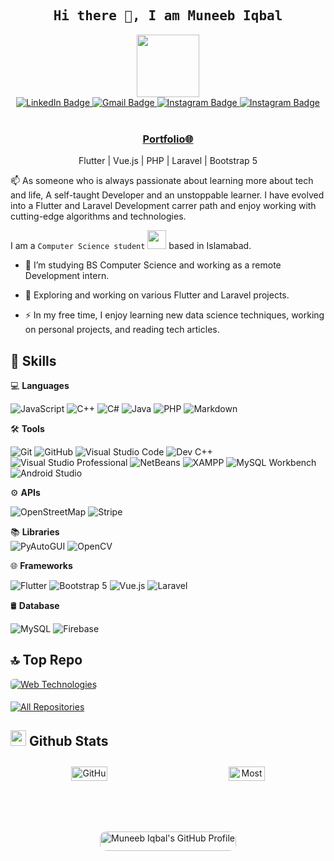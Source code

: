 <!-- ### Hi there 👋 -->

<!--
**iamarslankhalid/iamarslankhalid** is a ✨ _special_ ✨ repository because its `README.md` (this file) appears on your GitHub profile.

Here are some ideas to get you started:

- 🔭 I’m currently working on ...
- 🌱 I’m currently learning ...
- 👯 I’m looking to collaborate on ...
- 🤔 I’m looking for help with ...
- 💬 Ask me about ...
- 📫 How to reach me: ...
- 😄 Pronouns: ...
- ⚡ Fun fact: ...
-->
<!-- 📝 ***Feel free to contact me. I am always here ...*** <img src="https://media.giphy.com/media/WUlplcMpOCEmTGBtBW/giphy.gif" width="30">  [![Github](https://img.shields.io/github/followers/iamarslankhalid?label=Follow%20Me&style=social)](https://github.com/iamarslankhalid)
<br>
<br>
[![Linkedin](https://img.shields.io/badge/LinkedIn-Arslan%20Khalid-blue?logo=Linkedin&logoColor=blue&labelColor=black)](https://www.linkedin.com/in/iamarslankhalid/)
[![Mail](https://img.shields.io/badge/Gmail-marslankhalid0300@gmail.com-red?logo=Gmail&logoColor=red&labelColor=black)](mailto:marslankhalid0300@gmail.com)
<br> -->

<h2 align='center'><samp><strong>Hi there 👋, I am Muneeb Iqbal</strong></samp></h2>

<div id="header" align="center">

  <img src="https://media.giphy.com/media/M9gbBd9nbDrOTu1Mqx/giphy.gif" width="100"/>
  <div id="badges">
    <a href="https://www.linkedin.com/in/muneeb-iqbal-b55138330/">
      <img src="https://img.shields.io/badge/LinkedIn-0077B5?style=for-the-badge&logo=linkedin&logoColor=white" alt="LinkedIn Badge"/>
    </a>
    <a href="mailto:muneebiq24@gmail.com">
      <img src="https://img.shields.io/badge/Gmail-red?style=for-the-badge&logo=gmail&logoColor=white" alt="Gmail Badge"/>
    </a> 
    <a href="https://www.instagram.com/muneeb_iqbal526?igsh=ZXIzbGZ0MHNhaTFn">
      <img src="https://img.shields.io/badge/Instagram-fe4164?style=for-the-badge&logo=instagram&logoColor=white" alt="Instagram Badge"/>
    </a>
    <a href="https://www.facebook.com/muneeb.iqbal.7374?mibextid=ZbWKwL">
      <img src="https://img.shields.io/badge/Facebook-1877F2?style=for-the-badge&logo=facebook&logoColor=white" alt="Instagram Badge"/>
    </a>
  </div>
  <br>
  <img src="https://komarev.com/ghpvc/?username=muneebiq3&style=flat-square&color=blue" alt=""/>
</div>

<h3 align='center'><strong><a href="https://www.upwork.com/freelancers/~01a657d6b0a6da59ae?mp_source=share" target="_blank">Portfolio🌐</a></strong></h3>
<p align='center'>Flutter | Vue.js | PHP | Laravel | Bootstrap 5</p>

<p align='left'> 📫 As someone who is always passionate about learning more about tech and life, A self-taught Developer and an unstoppable learner. I have evolved into a Flutter and Laravel Development carrer path and enjoy working with cutting-edge algorithms and technologies.</p>

I am a `Computer Science student` <img src="https://media.giphy.com/media/WUlplcMpOCEmTGBtBW/giphy.gif" width="30"> based in Islamabad.
- :telescope: I’m studying BS Computer Science and working as a remote Development intern.

- :seedling: Exploring and working on various Flutter and Laravel projects.

- :zap: In my free time, I enjoy learning new data science techniques, working on personal projects, and reading tech articles.

## 🚀 Skills

💻 **Languages**<br>

![JavaScript](https://img.shields.io/badge/JavaScript-F7DF1E?style=flat&logo=javascript&logoColor=black&labelColor=F7DF1E)
![C++](https://img.shields.io/badge/C++-00599C?style=flat&logo=c%2B%2B&logoColor=white&labelColor=00599C)
![C#](https://img.shields.io/badge/C%23-68217A?style=flat&logo=c-sharp&logoColor=white&labelColor=68217A)
![Java](https://img.shields.io/badge/Java-007396?style=flat&logo=java&logoColor=white&labelColor=007396)
![PHP](https://img.shields.io/badge/PHP-777BB4?style=flat&logo=php&logoColor=white&labelColor=777BB4)
![Markdown](https://img.shields.io/badge/-Markdown-000000?style=flat&logo=markdown&logoColor=white&labelColor=000000)

🛠️ **Tools** <br>

![Git](https://img.shields.io/badge/-Git-F05032?style=flat&logo=git&logoColor=white&labelColor=F05032)
![GitHub](https://img.shields.io/badge/-GitHub-181717?style=flat&logo=github&logoColor=white&labelColor=181717)
![Visual Studio Code](https://img.shields.io/badge/-VSCode-007ACC?style=flat&logo=visual-studio-code&logoColor=white&labelColor=007ACC)
![Dev C++](https://img.shields.io/badge/Dev%20C++-000000?style=flat&logo=dev-to&logoColor=white&labelColor=000000)
![Visual Studio Professional](https://img.shields.io/badge/Visual%20Studio%20Professional-5C2D91?style=flat&logo=visual-studio&logoColor=white&labelColor=5C2D91)
![NetBeans](https://img.shields.io/badge/NetBeans-CB2027?style=flat&logo=apache-netbeans-ide&logoColor=white&labelColor=CB2027)
![XAMPP](https://img.shields.io/badge/XAMPP-F97300?style=flat&logo=xampp&logoColor=white&labelColor=F97300)
![MySQL Workbench](https://img.shields.io/badge/MySQL%20Workbench-00618A?style=flat&logo=mysql&logoColor=white&labelColor=00618A)
![Android Studio](https://img.shields.io/badge/Android%20Studio-3DDC84?style=flat&logo=android-studio&logoColor=white&labelColor=3DDC84)

⚙️ **APIs** <br>

![OpenStreetMap](https://img.shields.io/badge/OpenStreetMap-7E4C3C?style=flat&logo=openstreetmap&logoColor=white&labelColor=7E4C3C)
![Stripe](https://img.shields.io/badge/Stripe-6772E5?style=flat&logo=stripe&logoColor=white&labelColor=6772E5)

📚 **Libraries** <br>
![PyAutoGUI](https://img.shields.io/badge/PyAutoGUI-FF8C00?style=flat&logo=python&logoColor=white&labelColor=FF8C00)
![OpenCV](https://img.shields.io/badge/OpenCV-5C3D6B?style=flat&logo=opencv&logoColor=white&labelColor=5C3D6B)

🌐 **Frameworks** <br>

![Flutter](https://img.shields.io/badge/Flutter-02569B?style=flat&logo=flutter&logoColor=white&labelColor=02569B)
![Bootstrap 5](https://img.shields.io/badge/Bootstrap%205-7952B3?style=flat&logo=bootstrap&logoColor=white&labelColor=7952B3)
![Vue.js](https://img.shields.io/badge/Vue.js-4FC08D?style=flat&logo=vue.js&logoColor=white&labelColor=4FC08D)
![Laravel](https://img.shields.io/badge/Laravel-FF2D20?style=flat&logo=laravel&logoColor=white&labelColor=FF2D20)

🛢 **Database** <br>

![MySQL](https://img.shields.io/badge/-MySQL-4479A1?style=flat&logo=mysql&logoColor=white&labelColor=4479A1)
![Firebase](https://img.shields.io/badge/-Firebase-FFCB2B?style=flat&logo=firebase&logoColor=white&labelColor=FFCB2B)

## 🔝 **Top Repo**

<a href="https://github.com/muneebiq3/Server-Side-PHP">
    <img style="border-radius: 5px; margin-bottom: 5px;" src="https://github-readme-stats.vercel.app/api/pin/?username=muneebiq3&repo=Server-Side-PHP&theme=dark" alt="Web Technologies" />
</a>

<p align="left">
  <a href="https://github.com/muneebiq3?tab=repositories" target="_blank"><img alt="All Repositories" title="All Repositories" src="https://img.shields.io/badge/-All%20Repos-2962FF?style=for-the-badge&logo=koding&logoColor=white"/></a>
</p>

<!-- --- -->

<!--✅  **GitHub Extra Pins**

[![ReadMe Card](https://github-readme-stats.vercel.app/api/pin/?username=ahmad-sawalqeh&repo=my_resume)](https://github.com/ahmad-sawalqeh/my_resume)-->

## <img src='https://media1.giphy.com/media/du3J3cXyzhj75IOgvA/giphy.gif?cid=ecf05e47x2g034i9pzwtzzsd3xgg2w9nr94t4tflbbgo3008&rid=giphy.gif' width='25' /> **Github Stats**

<div style="display: flex; flex-wrap: wrap; justify-content: space-around; text-align: center;">
    <div style="flex: 1; min-width: 45%; margin: 10px;">
        <img style="border-radius: 10px; margin-bottom: 5px; width: 50%; height: auto;" alt="GitHub Contribution Stats" src="http://github-profile-summary-cards.vercel.app/api/cards/stats?username=muneebiq3&theme=dark" />
    </div>
    <div style="flex: 1; min-width: 45%; margin: 10px;">
        <img style="border-radius: 10px; margin-bottom: 5px; width: 50%; height: auto;" alt="Most Used Languages" src="https://github-readme-stats.vercel.app/api/top-langs/?username=muneebiq3&layout=compact&theme=dark" />
    </div>

<div style="display: flex; flex-wrap: wrap; justify-content: center; gap: 20px; text-align: center;">
    <div style="flex: 1; min-width: 48%;">
        <a href="https://github.com/muneebiq3">
            <img src="http://github-profile-summary-cards.vercel.app/api/cards/profile-details?username=muneebiq3&theme=dark" alt="Muneeb Iqbal's GitHub Profile" style="border-radius: 10px; margin-bottom: 5px; width: 100%; height: auto;" />
        </a>

<!-- <div style="display: flex; justify-content: space-between;">
 <div style="flex: 1; margin-right: 10px;">
        <img style="border-radius: 10px; margin-bottom: 5px; width: 40%; height: auto;" alt="GitHub Contribution Stats" src="https://github-contribution-stats.vercel.app/api/?username=iamarslankhalid" />
<div style="flex: 1; margin-right: 10px;">
        <img style="border-radius: 10px; margin-bottom: 5px; width: 50%; height: auto;" alt="Most Used Languages" src="https://github-readme-stats.vercel.app/api/top-langs/?username=iamarslankhalid&layout=compact" />
    
<!-- </div> -->
<!-- --- -->

<!-- <div id="header" align="center">
  <img src="https://media.giphy.com/media/M9gbBd9nbDrOTu1Mqx/giphy.gif" width="100"/>
  <div id="badges">
    <a href="https://www.linkedin.com/in/iamarslankhalid/">
      <img src="https://img.shields.io/badge/LinkedIn-0077B5?style=for-the-badge&logo=linkedin&logoColor=white" alt="LinkedIn Badge"/>
    </a>
    <a href="https://www.instagram.com/_arslan.khalid/">
      <img src="https://img.shields.io/badge/Instagram-fe4164?style=for-the-badge&logo=instagram&logoColor=white" alt="Instagram Badge"/>
    </a>
    <a href="https://Kaggle.com/iamarslankhalid">
      <img src="https://img.shields.io/badge/Kaggle-20beff?style=for-the-badge&logo=kaggle&logoColor=white" alt="Kaggle Badge"/>
    </a>
    <a href="https://twitter.com/iamarslankhalid">
      <img src="https://img.shields.io/badge/Twitter-1DA1F2?style=for-the-badge&logo=x&logoColor=white" alt="Twitter Badge"/>
    </a>
  </div>
  </br>
  <img src="https://komarev.com/ghpvc/?username=iamarslankhalid&style=flat-square&color=blue" alt=""/>
  </div>
  <h1>
    hey there
    <img src="https://media.giphy.com/media/hvRJCLFzcasrR4ia7z/giphy.gif" width="30px"/>
  </h1>
</div>
<div align="center">
  <img src="https://media.giphy.com/media/dWesBcTLavkZuG35MI/giphy.gif" width="600" height="300"/>
</div> -->

<!-- --- -->

<!-- ### About Me :
I am a `Data Science student` <img src="https://media.giphy.com/media/WUlplcMpOCEmTGBtBW/giphy.gif" width="30"> based in Islamabad.
- :telescope: I’m studying BS Computer Science and working as a remote Data Science intern.

- :seedling: Exploring and working on various Data Science and Machine Learning projects and learning Artificial Intelligence and Data Science from [codanics](https://codanics.com/).



- :zap: In my free time, I enjoy learning new data science techniques, working on personal projects, and reading tech articles.

- :mailbox: How to reach me: 

[![GitHub](https://img.shields.io/badge/GitHub-Profile-blue?style=for-the-badge&logo=github)](https://github.com/iamarslankhalid) 
[![Kaggle](https://img.shields.io/badge/Kaggle-Profile-blue?style=for-the-badge&logo=kaggle)](https://www.kaggle.com/iamarslankhalid) 
[![LinkedIn](https://img.shields.io/badge/LinkedIn-Profile-blue?style=for-the-badge&logo=linkedin)](https://www.linkedin.com/in/iamarslankhalid)  
[![Twitter/X](https://img.shields.io/badge/Twitter-Profile-blue?style=for-the-badge&logo=twitter)](https://twitter.com/iamarslankhalid) 
[![Instagram](https://img.shields.io/badge/Instagram-Profile-blue?style=for-the-badge&logo=instagram)](https://www.instagram.com/_arslan.khalid) 
[![Email](https://img.shields.io/badge/Email-Contact%20Me-red?style=for-the-badge&logo=email)](mailto:marslankhalid0300@gmail.com) -->

<!-- --- -->

<!-- ### 💻 Languages and Tools

<p align="center">
      <img src="https://www.vectorlogo.zone/logos/python/python-icon.svg" alt="python" width="55" height="55"/>
      <img src="https://www.vectorlogo.zone/logos/git-scm/git-scm-icon.svg" alt="git" width="55" height="55"/>
      <img src="https://www.vectorlogo.zone/logos/github/github-icon.svg" alt="github" width="55" height="55"/>
      <img src="https://www.vectorlogo.zone/logos/visualstudio_code/visualstudio_code-icon.svg" alt="vscode" width="55" height="55"/>
      <img src="https://www.vectorlogo.zone/logos/jupyter/jupyter-icon.svg" alt="jupyter" width="55" height="55"/>
      <img src="https://www.vectorlogo.zone/logos/markdown-here/markdown-here-icon.svg" alt="markdown" width="55" height="55"/>
      <img src="https://www.vectorlogo.zone/logos/mysql/mysql-icon.svg" alt="mysql" width="55" height="55"/>
      <img src="https://www.vectorlogo.zone/logos/microsoft_powerbi/microsoft_powerbi-icon.svg" alt="powerbi" width="55" height="55"/>
</p> -->

<!-- ![Git](https://img.shields.io/badge/-Git-000000?style=flat&logo=git&logoColor=F05032&labelColor=ffffff)
![GitHub](https://img.shields.io/badge/-GitHub-000000?style=flat&logo=github&logoColor=000000&labelColor=ffffff)
![Visual Studio Code](https://img.shields.io/badge/-VSCode-000000?style=flat&logo=visual-studio-code&labelColor=007ACC)
![Python](https://img.shields.io/badge/-Python-000000?style=flat&logo=python&logoColor=white&labelColor=3776AB)
![markdown](https://img.shields.io/badge/-markdown-000000?style=flat&logo=markdown&logoColor=white&labelColor=000000)
![Jupyter](https://img.shields.io/badge/-Jupyter-000000?style=flat&logo=jupyter&logoColor=white&labelColor=FFC012)
![MySQL](https://img.shields.io/badge/-MySQL-000000?style=flat&logo=mysql&labelColor=ffffff)
![Power BI](https://img.shields.io/badge/-Power%20BI-000000?style=flat&logo=powerbi&logoColor=white&labelColor=F2C811)
![Tableau](https://img.shields.io/badge/-Tableau-000000?style=flat&logo=tableau&logoColor=white&labelColor=E97627) -->

<!-- ### 📚 Working on

![pandas](https://img.shields.io/badge/-pandas-000000?style=flat&logo=pandas&logoColor=white&labelColor=150458)
![numpy](https://img.shields.io/badge/-numpy-000000?style=flat&logo=numpy&logoColor=white&labelColor=013243)
![matplotlib](https://img.shields.io/badge/-matplotlib-000000?style=flat&logo=matplotlib&logoColor=white&labelColor=11557C)
![scipy](https://img.shields.io/badge/-scipy-000000?style=flat&logo=scipy&logoColor=white&labelColor=8CAAE6)
![scikit-learn](https://img.shields.io/badge/-scikit--learn-000000?style=flat&logo=scikit-learn&logoColor=white&labelColor=F7931E)
![TensorFlow](https://img.shields.io/badge/-TensorFlow-000000?style=flat&logo=tensorflow&logoColor=white&labelColor=FF6F00)
![Keras](https://img.shields.io/badge/-Keras-000000?style=flat&logo=Keras&logoColor=white&labelColor=FF0000)
![PyTorch](https://img.shields.io/badge/-PyTorch-000000?style=flat&logo=pytorch&logoColor=white&labelColor=EE4C2C)
![Streamlit](https://img.shields.io/badge/-Streamlit-000000?style=flat&logo=streamlit&logoColor=white&labelColor=FF4B4B)
![Python (Django)](https://img.shields.io/badge/-Python%20(Django)-000000?style=flat&logo=django&logoColor=white&labelColor=092E20)
![Python (Flask)](https://img.shields.io/badge/-Python%20(Flask)-000000?style=flat&logo=flask&logoColor=white&labelColor=000000) -->

<!-- --- -->

<!-- ### <img src='https://media1.giphy.com/media/du3J3cXyzhj75IOgvA/giphy.gif?cid=ecf05e47x2g034i9pzwtzzsd3xgg2w9nr94t4tflbbgo3008&rid=giphy.gif' width='25' /> Github Stats

<div style="display: flex; justify-content: space-between;">
 <div style="flex: 1; margin-right: 10px;">
        <img style="border-radius: 10px; margin-bottom: 5px; width: 50%; height: auto;" alt="GitHub Contribution Stats" src="https://github-contribution-stats.vercel.app/api/?username=iamarslankhalid" />
        <img style="border-radius: 10px; margin-bottom: 5px; width: 50%; height: auto;" alt="GitHub Contribution Stats" src="https://github-readme-streak-stats.herokuapp.com/?user=iamarslankhalid" />
        <img style="border-radius: 10px; margin-bottom: 5px; width: 50%; height: auto;" alt="GitHub Contribution Stats" src="https://github-readme-stats.vercel.app/api/top-langs/?username=iamarslankhalid&layout=compact&theme=default" />

### 📶 Contribution Graph
<div style="flex: 1; margin-right: 10px;">
        <img style="border-radius: 10px; margin-bottom: 5px; width: 100%; height: auto;" alt="GitHub Contribution Stats" src="https://ghchart.rshah.org/iamarslankhalid" />
</div>

### 🔝 Top Contributed Repo
<div style="flex: 1; margin-right: 10px;">
        <img style="border-radius: 10px; margin-bottom: 5px; width: 80%; height: auto;" alt="GitHub Contribution Stats" src="https://github-contributor-stats.vercel.app/api?username=iamarslankhalid&limit=5&theme=default&combine_all_yearly_contributions=true" />
</div> -->

<!-- --- -->
